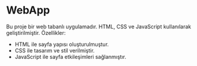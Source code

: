 # WebApp
Bu proje bir web tabanlı uygulamadır. HTML, CSS ve JavaScript kullanılarak geliştirilmiştir.
Özellikler:
- HTML ile sayfa yapısı oluşturulmuştur.
- CSS ile tasarım ve stil verilmiştir.
- JavaScript ile sayfa etkileşimleri sağlanmıştır.
  
